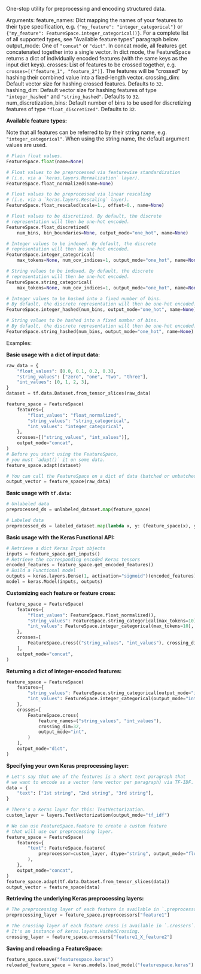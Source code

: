 One-stop utility for preprocessing and encoding structured data.

Arguments:
    feature_names: Dict mapping the names of your features to their
        type specification, e.g. `{"my_feature": "integer_categorical"}`
        or `{"my_feature": FeatureSpace.integer_categorical()}`.
        For a complete list of all supported types, see
        "Available feature types" paragraph below.
    output_mode: One of `"concat"` or `"dict"`. In concat mode, all
        features get concatenated together into a single vector.
        In dict mode, the FeatureSpace returns a dict of individually
        encoded features (with the same keys as the input dict keys).
    crosses: List of features to be crossed together, e.g.
        `crosses=[("feature_1", "feature_2")]`. The features will be
        "crossed" by hashing their combined value into
        a fixed-length vector.
    crossing_dim: Default vector size for hashing crossed features.
        Defaults to `32`.
    hashing_dim: Default vector size for hashing features of type
        `"integer_hashed"` and `"string_hashed"`. Defaults to `32`.
    num_discretization_bins: Default number of bins to be used for
        discretizing features of type `"float_discretized"`.
        Defaults to `32`.

**Available feature types:**

Note that all features can be referred to by their string name,
e.g. `"integer_categorical"`. When using the string name, the default
argument values are used.

```python
# Plain float values.
FeatureSpace.float(name=None)

# Float values to be preprocessed via featurewise standardization
# (i.e. via a `keras.layers.Normalization` layer).
FeatureSpace.float_normalized(name=None)

# Float values to be preprocessed via linear rescaling
# (i.e. via a `keras.layers.Rescaling` layer).
FeatureSpace.float_rescaled(scale=1., offset=0., name=None)

# Float values to be discretized. By default, the discrete
# representation will then be one-hot encoded.
FeatureSpace.float_discretized(
    num_bins, bin_boundaries=None, output_mode="one_hot", name=None)

# Integer values to be indexed. By default, the discrete
# representation will then be one-hot encoded.
FeatureSpace.integer_categorical(
    max_tokens=None, num_oov_indices=1, output_mode="one_hot", name=None)

# String values to be indexed. By default, the discrete
# representation will then be one-hot encoded.
FeatureSpace.string_categorical(
    max_tokens=None, num_oov_indices=1, output_mode="one_hot", name=None)

# Integer values to be hashed into a fixed number of bins.
# By default, the discrete representation will then be one-hot encoded.
FeatureSpace.integer_hashed(num_bins, output_mode="one_hot", name=None)

# String values to be hashed into a fixed number of bins.
# By default, the discrete representation will then be one-hot encoded.
FeatureSpace.string_hashed(num_bins, output_mode="one_hot", name=None)
```

Examples:

**Basic usage with a dict of input data:**

```python
raw_data = {
    "float_values": [0.0, 0.1, 0.2, 0.3],
    "string_values": ["zero", "one", "two", "three"],
    "int_values": [0, 1, 2, 3],
}
dataset = tf.data.Dataset.from_tensor_slices(raw_data)

feature_space = FeatureSpace(
    features={
        "float_values": "float_normalized",
        "string_values": "string_categorical",
        "int_values": "integer_categorical",
    },
    crosses=[("string_values", "int_values")],
    output_mode="concat",
)
# Before you start using the FeatureSpace,
# you must `adapt()` it on some data.
feature_space.adapt(dataset)

# You can call the FeatureSpace on a dict of data (batched or unbatched).
output_vector = feature_space(raw_data)
```

**Basic usage with `tf.data`:**

```python
# Unlabeled data
preprocessed_ds = unlabeled_dataset.map(feature_space)

# Labeled data
preprocessed_ds = labeled_dataset.map(lambda x, y: (feature_space(x), y))
```

**Basic usage with the Keras Functional API:**

```python
# Retrieve a dict Keras Input objects
inputs = feature_space.get_inputs()
# Retrieve the corresponding encoded Keras tensors
encoded_features = feature_space.get_encoded_features()
# Build a Functional model
outputs = keras.layers.Dense(1, activation="sigmoid")(encoded_features)
model = keras.Model(inputs, outputs)
```

**Customizing each feature or feature cross:**

```python
feature_space = FeatureSpace(
    features={
        "float_values": FeatureSpace.float_normalized(),
        "string_values": FeatureSpace.string_categorical(max_tokens=10),
        "int_values": FeatureSpace.integer_categorical(max_tokens=10),
    },
    crosses=[
        FeatureSpace.cross(("string_values", "int_values"), crossing_dim=32)
    ],
    output_mode="concat",
)
```

**Returning a dict of integer-encoded features:**

```python
feature_space = FeatureSpace(
    features={
        "string_values": FeatureSpace.string_categorical(output_mode="int"),
        "int_values": FeatureSpace.integer_categorical(output_mode="int"),
    },
    crosses=[
        FeatureSpace.cross(
            feature_names=("string_values", "int_values"),
            crossing_dim=32,
            output_mode="int",
        )
    ],
    output_mode="dict",
)
```

**Specifying your own Keras preprocessing layer:**

```python
# Let's say that one of the features is a short text paragraph that
# we want to encode as a vector (one vector per paragraph) via TF-IDF.
data = {
    "text": ["1st string", "2nd string", "3rd string"],
}

# There's a Keras layer for this: TextVectorization.
custom_layer = layers.TextVectorization(output_mode="tf_idf")

# We can use FeatureSpace.feature to create a custom feature
# that will use our preprocessing layer.
feature_space = FeatureSpace(
    features={
        "text": FeatureSpace.feature(
            preprocessor=custom_layer, dtype="string", output_mode="float"
        ),
    },
    output_mode="concat",
)
feature_space.adapt(tf.data.Dataset.from_tensor_slices(data))
output_vector = feature_space(data)
```

**Retrieving the underlying Keras preprocessing layers:**

```python
# The preprocessing layer of each feature is available in `.preprocessors`.
preprocessing_layer = feature_space.preprocessors["feature1"]

# The crossing layer of each feature cross is available in `.crossers`.
# It's an instance of keras.layers.HashedCrossing.
crossing_layer = feature_space.crossers["feature1_X_feature2"]
```

**Saving and reloading a FeatureSpace:**

```python
feature_space.save("featurespace.keras")
reloaded_feature_space = keras.models.load_model("featurespace.keras")
```
